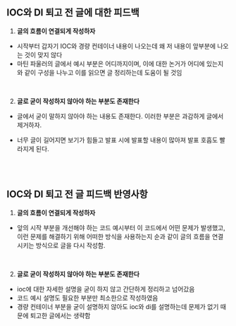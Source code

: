 ## IOC와 DI 퇴고 전 글에 대한 피드백
1. **글의 흐름이 연결되게 작성하자**
  - 시작부터 갑자기 IOC와 경량 컨테이너 내용이 나오는데 왜 저 내용이 앞부분에 나오는 것이 맞지 않다
  - 마틴 파울러의 글에서 예시 부분은 어디까지이며, 이에 대한 논거가 어디에 있는지와 같이 구성을 나누고 이를 읽으면 글 정리하는데 도움이 될 것임
<br>

2. **글로 굳이 작성하지 않아야 하는 부분도 존재한다**
- 글에서 굳이 말하지 않아야 하는 내용도 존재한다. 이러한 부분은 과감하게 글에서 제거하자.
- 너무 글이 길어지면 보기가 힘들고 발표 시에 발표할 내용이 많아져 발표 호흡도 빨라지게 된다.
  
  <br><br>
## IOC와 DI 퇴고 전 글 피드백 반영사항

1. **글의 흐름이 연결되게 작성하자**
- 앞의 시작 부분을 개선해야 하는 코드 예시부터 이 코드에서 어떤 문제가 발생했고, 이런 문제를 해결하기 위해 어떠한 방식을 사용하는지 순과 같이 글의 흐름을 연결시키는 방식으로 글을 다시 작성함.
<br>

2. **글로 굳이 작성하지 않아야 하는 부분도 존재한다**
- ioc에 대한 자세한 설명을 굳이 하지 않고 간단하게 정리하고 넘어갔음
- 코드 예시 설명도 필요한 부분만 최소한으로 작성하였음
- 경량 컨테이너 부분을 굳이 설명하지 않아도 ioc와 di를 설명하는데 문제가 없기 때문에 퇴고한 글에서는 생략함
